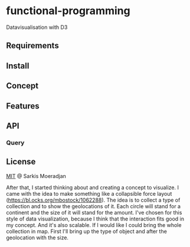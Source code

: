 # functional-programming
Datavisualisation with D3

## Requirements

## Install

## Concept

## Features

## API

### Query

## License
<a href="">MIT</a> @ Sarkis Moeradjan

After that, I started thinking about and creating a concept to visualize. I came with the idea to make something like a collapsible force layout (https://bl.ocks.org/mbostock/1062288). The idea is to collect a type of collection and to show the geolocations of it. Each circle will stand for a continent and the size of it will stand for the amount. I've chosen for this style of data visualization, because I think that the interaction fits good in my concept. And it's also scalable. If I would like I could bring the whole collection in map. First I'll bring up the type of object and after the geolocation with the size.


